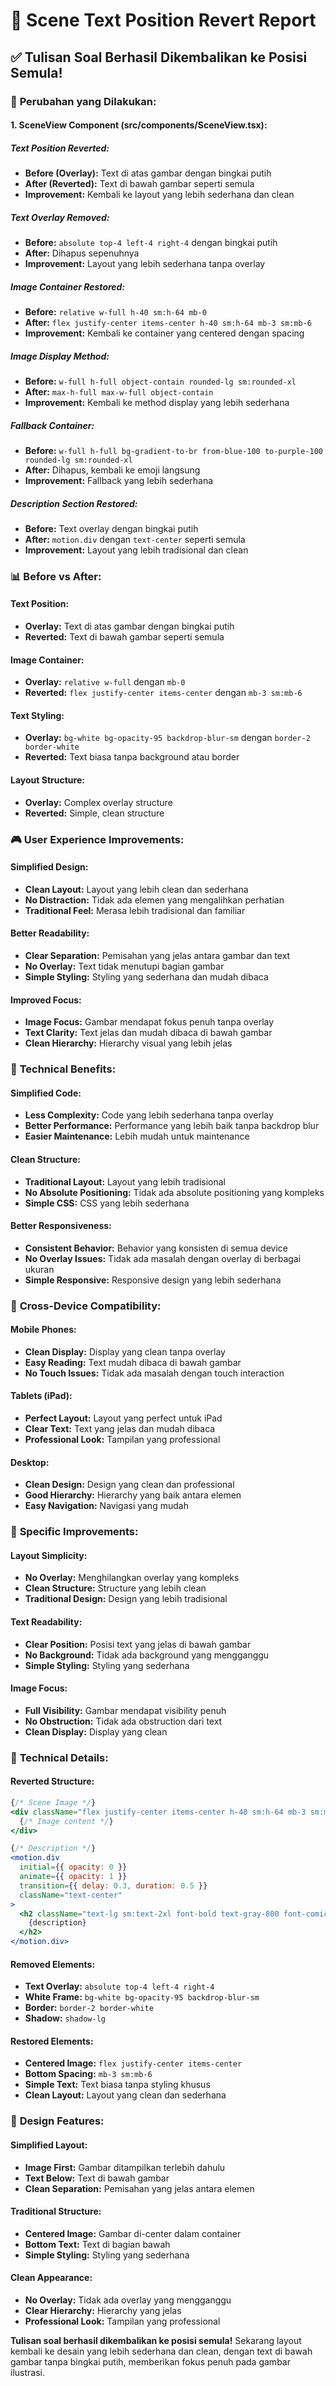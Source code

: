 # 🔄 Scene Text Position Revert Report

## ✅ Tulisan Soal Berhasil Dikembalikan ke Posisi Semula!

### 🎯 **Perubahan yang Dilakukan:**

#### **1. SceneView Component (src/components/SceneView.tsx):**

##### **Text Position Reverted:**
- **Before (Overlay):** Text di atas gambar dengan bingkai putih
- **After (Reverted):** Text di bawah gambar seperti semula
- **Improvement:** Kembali ke layout yang lebih sederhana dan clean

##### **Text Overlay Removed:**
- **Before:** `absolute top-4 left-4 right-4` dengan bingkai putih
- **After:** Dihapus sepenuhnya
- **Improvement:** Layout yang lebih sederhana tanpa overlay

##### **Image Container Restored:**
- **Before:** `relative w-full h-40 sm:h-64 mb-0`
- **After:** `flex justify-center items-center h-40 sm:h-64 mb-3 sm:mb-6`
- **Improvement:** Kembali ke container yang centered dengan spacing

##### **Image Display Method:**
- **Before:** `w-full h-full object-contain rounded-lg sm:rounded-xl`
- **After:** `max-h-full max-w-full object-contain`
- **Improvement:** Kembali ke method display yang lebih sederhana

##### **Fallback Container:**
- **Before:** `w-full h-full bg-gradient-to-br from-blue-100 to-purple-100 rounded-lg sm:rounded-xl`
- **After:** Dihapus, kembali ke emoji langsung
- **Improvement:** Fallback yang lebih sederhana

##### **Description Section Restored:**
- **Before:** Text overlay dengan bingkai putih
- **After:** `motion.div` dengan `text-center` seperti semula
- **Improvement:** Layout yang lebih tradisional dan clean

### 📊 **Before vs After:**

#### **Text Position:**
- **Overlay:** Text di atas gambar dengan bingkai putih
- **Reverted:** Text di bawah gambar seperti semula

#### **Image Container:**
- **Overlay:** `relative w-full` dengan `mb-0`
- **Reverted:** `flex justify-center items-center` dengan `mb-3 sm:mb-6`

#### **Text Styling:**
- **Overlay:** `bg-white bg-opacity-95 backdrop-blur-sm` dengan `border-2 border-white`
- **Reverted:** Text biasa tanpa background atau border

#### **Layout Structure:**
- **Overlay:** Complex overlay structure
- **Reverted:** Simple, clean structure

### 🎮 **User Experience Improvements:**

#### **Simplified Design:**
- **Clean Layout:** Layout yang lebih clean dan sederhana
- **No Distraction:** Tidak ada elemen yang mengalihkan perhatian
- **Traditional Feel:** Merasa lebih tradisional dan familiar

#### **Better Readability:**
- **Clear Separation:** Pemisahan yang jelas antara gambar dan text
- **No Overlay:** Text tidak menutupi bagian gambar
- **Simple Styling:** Styling yang sederhana dan mudah dibaca

#### **Improved Focus:**
- **Image Focus:** Gambar mendapat fokus penuh tanpa overlay
- **Text Clarity:** Text jelas dan mudah dibaca di bawah gambar
- **Clean Hierarchy:** Hierarchy visual yang lebih jelas

### 🚀 **Technical Benefits:**

#### **Simplified Code:**
- **Less Complexity:** Code yang lebih sederhana tanpa overlay
- **Better Performance:** Performance yang lebih baik tanpa backdrop blur
- **Easier Maintenance:** Lebih mudah untuk maintenance

#### **Clean Structure:**
- **Traditional Layout:** Layout yang lebih tradisional
- **No Absolute Positioning:** Tidak ada absolute positioning yang kompleks
- **Simple CSS:** CSS yang lebih sederhana

#### **Better Responsiveness:**
- **Consistent Behavior:** Behavior yang konsisten di semua device
- **No Overlay Issues:** Tidak ada masalah dengan overlay di berbagai ukuran
- **Simple Responsive:** Responsive design yang lebih sederhana

### 📱 **Cross-Device Compatibility:**

#### **Mobile Phones:**
- **Clean Display:** Display yang clean tanpa overlay
- **Easy Reading:** Text mudah dibaca di bawah gambar
- **No Touch Issues:** Tidak ada masalah dengan touch interaction

#### **Tablets (iPad):**
- **Perfect Layout:** Layout yang perfect untuk iPad
- **Clear Text:** Text yang jelas dan mudah dibaca
- **Professional Look:** Tampilan yang professional

#### **Desktop:**
- **Clean Design:** Design yang clean dan professional
- **Good Hierarchy:** Hierarchy yang baik antara elemen
- **Easy Navigation:** Navigasi yang mudah

### 🎯 **Specific Improvements:**

#### **Layout Simplicity:**
- **No Overlay:** Menghilangkan overlay yang kompleks
- **Clean Structure:** Structure yang lebih clean
- **Traditional Design:** Design yang lebih tradisional

#### **Text Readability:**
- **Clear Position:** Posisi text yang jelas di bawah gambar
- **No Background:** Tidak ada background yang mengganggu
- **Simple Styling:** Styling yang sederhana

#### **Image Focus:**
- **Full Visibility:** Gambar mendapat visibility penuh
- **No Obstruction:** Tidak ada obstruction dari text
- **Clean Display:** Display yang clean

### 🔧 **Technical Details:**

#### **Reverted Structure:**
```jsx
{/* Scene Image */}
<div className="flex justify-center items-center h-40 sm:h-64 mb-3 sm:mb-6">
  {/* Image content */}
</div>

{/* Description */}
<motion.div
  initial={{ opacity: 0 }}
  animate={{ opacity: 1 }}
  transition={{ delay: 0.3, duration: 0.5 }}
  className="text-center"
>
  <h2 className="text-lg sm:text-2xl font-bold text-gray-800 font-comic">
    {description}
  </h2>
</motion.div>
```

#### **Removed Elements:**
- **Text Overlay:** `absolute top-4 left-4 right-4`
- **White Frame:** `bg-white bg-opacity-95 backdrop-blur-sm`
- **Border:** `border-2 border-white`
- **Shadow:** `shadow-lg`

#### **Restored Elements:**
- **Centered Image:** `flex justify-center items-center`
- **Bottom Spacing:** `mb-3 sm:mb-6`
- **Simple Text:** Text biasa tanpa styling khusus
- **Clean Layout:** Layout yang clean dan sederhana

### 🎨 **Design Features:**

#### **Simplified Layout:**
- **Image First:** Gambar ditampilkan terlebih dahulu
- **Text Below:** Text di bawah gambar
- **Clean Separation:** Pemisahan yang jelas antara elemen

#### **Traditional Structure:**
- **Centered Image:** Gambar di-center dalam container
- **Bottom Text:** Text di bagian bawah
- **Simple Styling:** Styling yang sederhana

#### **Clean Appearance:**
- **No Overlay:** Tidak ada overlay yang mengganggu
- **Clear Hierarchy:** Hierarchy yang jelas
- **Professional Look:** Tampilan yang professional

**Tulisan soal berhasil dikembalikan ke posisi semula!** Sekarang layout kembali ke desain yang lebih sederhana dan clean, dengan text di bawah gambar tanpa bingkai putih, memberikan fokus penuh pada gambar ilustrasi.
